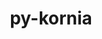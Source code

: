 ---
title: "py-kornia"
layout: cache
categories: [package, develop]
meta: {"compilers": ["none"], "num_specs": 161, "num_specs_by_stack": {"ml-darwin-aarch64-mps": 33, "ml-linux-aarch64-cpu": 30, "ml-linux-aarch64-cuda": 34, "ml-linux-x86_64-cpu": 31, "ml-linux-x86_64-cuda": 33, "root": 161}, "oss": ["sequoia", "ubuntu24.04"], "platforms": ["darwin", "linux"], "stacks": ["ml-darwin-aarch64-mps", "ml-linux-aarch64-cpu", "ml-linux-aarch64-cuda", "ml-linux-x86_64-cpu", "ml-linux-x86_64-cuda", "root"], "targets": ["aarch64", "x86_64_v3"], "versions": ["0.8.0"]}
spec_details: [{"compiler": "none", "hash": "24fmftduqlx5vuiqqr42rmirqwhiy72t", "os": "ubuntu24.04", "platform": "linux", "size": "-", "stacks": ["ml-linux-x86_64-cuda", "root"], "target": "x86_64_v3", "variants": ["build_system=python_pip"], "versions": ["0.8.0"]}, {"compiler": "none", "hash": "25fuc4lav3ihcv4yzcoazs3gifwrkxv3", "os": "ubuntu24.04", "platform": "linux", "size": "-", "stacks": ["ml-linux-aarch64-cpu", "root"], "target": "aarch64", "variants": ["build_system=python_pip"], "versions": ["0.8.0"]}, {"compiler": "none", "hash": "2c55mzflpoihzizrqeqbzxgfhjvl63tq", "os": "ubuntu24.04", "platform": "linux", "size": "-", "stacks": ["ml-linux-x86_64-cuda", "root"], "target": "x86_64_v3", "variants": ["build_system=python_pip"], "versions": ["0.8.0"]}, {"compiler": "none", "hash": "2li7r5yhj3giarqlc4fzryd7f64ho3i7", "os": "ubuntu24.04", "platform": "linux", "size": "-", "stacks": ["ml-linux-aarch64-cuda", "root"], "target": "aarch64", "variants": ["build_system=python_pip"], "versions": ["0.8.0"]}, {"compiler": "none", "hash": "2ytky7tzxt3lwpgyx2ab72ee4orcq7ej", "os": "ubuntu24.04", "platform": "linux", "size": "-", "stacks": ["ml-linux-x86_64-cuda", "root"], "target": "x86_64_v3", "variants": ["build_system=python_pip"], "versions": ["0.8.0"]}, {"compiler": "none", "hash": "346jor672jdsvkxccj37pumwerqealtv", "os": "ubuntu24.04", "platform": "linux", "size": "-", "stacks": ["ml-linux-aarch64-cpu", "root"], "target": "aarch64", "variants": ["build_system=python_pip"], "versions": ["0.8.0"]}, {"compiler": "none", "hash": "3bcbexqwyndvte2o4whqs7qovi5u4afw", "os": "ubuntu24.04", "platform": "linux", "size": "-", "stacks": ["ml-linux-aarch64-cuda", "root"], "target": "aarch64", "variants": ["build_system=python_pip"], "versions": ["0.8.0"]}, {"compiler": "none", "hash": "3rdr2y756o3ulvvkhmjl3g3663heee44", "os": "ubuntu24.04", "platform": "linux", "size": "-", "stacks": ["ml-linux-x86_64-cpu", "root"], "target": "x86_64_v3", "variants": ["build_system=python_pip"], "versions": ["0.8.0"]}, {"compiler": "none", "hash": "3sfbmgp2ghpytr4thwj4sqypov5cherh", "os": "ubuntu24.04", "platform": "linux", "size": "-", "stacks": ["ml-linux-x86_64-cuda", "root"], "target": "x86_64_v3", "variants": ["build_system=python_pip"], "versions": ["0.8.0"]}, {"compiler": "none", "hash": "3tizpjuzwfemtcrisnpr6bul2csluedb", "os": "ubuntu24.04", "platform": "linux", "size": "-", "stacks": ["ml-linux-aarch64-cuda", "root"], "target": "aarch64", "variants": ["build_system=python_pip"], "versions": ["0.8.0"]}, {"compiler": "none", "hash": "4ht7fvtwfspapgrbrrfx67z7tcqk5xkf", "os": "sequoia", "platform": "darwin", "size": "-", "stacks": ["ml-darwin-aarch64-mps", "root"], "target": "aarch64", "variants": ["build_system=python_pip"], "versions": ["0.8.0"]}, {"compiler": "none", "hash": "4xakkubvj7la6psrgjpfcka7dukksmk7", "os": "ubuntu24.04", "platform": "linux", "size": "-", "stacks": ["ml-linux-x86_64-cpu", "root"], "target": "x86_64_v3", "variants": ["build_system=python_pip"], "versions": ["0.8.0"]}, {"compiler": "none", "hash": "56oy3lbjsbrwq2wpcnt675ulkwqrvdwl", "os": "ubuntu24.04", "platform": "linux", "size": "-", "stacks": ["ml-linux-aarch64-cuda", "root"], "target": "aarch64", "variants": ["build_system=python_pip"], "versions": ["0.8.0"]}, {"compiler": "none", "hash": "5a3eb73n5oj4cxuwkh7n6pm772xqm2m2", "os": "ubuntu24.04", "platform": "linux", "size": "-", "stacks": ["ml-linux-aarch64-cuda", "root"], "target": "aarch64", "variants": ["build_system=python_pip"], "versions": ["0.8.0"]}, {"compiler": "none", "hash": "5ecytbcltvwct524xx7njd2xi2nwoav7", "os": "ubuntu24.04", "platform": "linux", "size": "-", "stacks": ["ml-linux-x86_64-cpu", "root"], "target": "x86_64_v3", "variants": ["build_system=python_pip"], "versions": ["0.8.0"]}, {"compiler": "none", "hash": "5peyr524v7ow7nojmub7ymimhvg2q3sz", "os": "ubuntu24.04", "platform": "linux", "size": "-", "stacks": ["ml-linux-x86_64-cpu", "root"], "target": "x86_64_v3", "variants": ["build_system=python_pip"], "versions": ["0.8.0"]}, {"compiler": "none", "hash": "5zwmdlc4j4vaintzg3neyzfokfexpsor", "os": "ubuntu24.04", "platform": "linux", "size": "-", "stacks": ["ml-linux-aarch64-cpu", "root"], "target": "aarch64", "variants": ["build_system=python_pip"], "versions": ["0.8.0"]}, {"compiler": "none", "hash": "64dwfvx6mf5u6k4yfw7ddidnboc6qibo", "os": "ubuntu24.04", "platform": "linux", "size": "-", "stacks": ["ml-linux-x86_64-cpu", "root"], "target": "x86_64_v3", "variants": ["build_system=python_pip"], "versions": ["0.8.0"]}, {"compiler": "none", "hash": "674smi7xkwnb7oebr5tiud2gu76zsxcr", "os": "ubuntu24.04", "platform": "linux", "size": "-", "stacks": ["ml-linux-aarch64-cuda", "root"], "target": "aarch64", "variants": ["build_system=python_pip"], "versions": ["0.8.0"]}, {"compiler": "none", "hash": "6bwar5ay2h3rt3szuhi6nyykpsd2c6m3", "os": "ubuntu24.04", "platform": "linux", "size": "-", "stacks": ["ml-linux-x86_64-cpu", "root"], "target": "x86_64_v3", "variants": ["build_system=python_pip"], "versions": ["0.8.0"]}, {"compiler": "none", "hash": "6jc65utrgpevgrvwtbddwimmstdu3acg", "os": "sequoia", "platform": "darwin", "size": "-", "stacks": ["ml-darwin-aarch64-mps", "root"], "target": "aarch64", "variants": ["build_system=python_pip"], "versions": ["0.8.0"]}, {"compiler": "none", "hash": "6wwonmyndqa6pe5oal2fvzziqdhy7rxb", "os": "ubuntu24.04", "platform": "linux", "size": "-", "stacks": ["ml-linux-aarch64-cuda", "root"], "target": "aarch64", "variants": ["build_system=python_pip"], "versions": ["0.8.0"]}, {"compiler": "none", "hash": "6zkrzvxalamrzzpyljepmjpz4tr4phpa", "os": "sequoia", "platform": "darwin", "size": "-", "stacks": ["ml-darwin-aarch64-mps", "root"], "target": "aarch64", "variants": ["build_system=python_pip"], "versions": ["0.8.0"]}, {"compiler": "none", "hash": "746z3j6ocmhi52ssib26bkfxjpbaniv5", "os": "ubuntu24.04", "platform": "linux", "size": "-", "stacks": ["ml-linux-aarch64-cpu", "root"], "target": "aarch64", "variants": ["build_system=python_pip"], "versions": ["0.8.0"]}, {"compiler": "none", "hash": "75gavfxsxueahsby7inyr4sl2i7drrij", "os": "sequoia", "platform": "darwin", "size": "-", "stacks": ["ml-darwin-aarch64-mps", "root"], "target": "aarch64", "variants": ["build_system=python_pip"], "versions": ["0.8.0"]}, {"compiler": "none", "hash": "7jvmzdq62cb5poatusfwro5gqgfg5zdm", "os": "ubuntu24.04", "platform": "linux", "size": "-", "stacks": ["ml-linux-aarch64-cuda", "root"], "target": "aarch64", "variants": ["build_system=python_pip"], "versions": ["0.8.0"]}, {"compiler": "none", "hash": "7kl3r2c4ytf4nu2obt7okkvolppegx2j", "os": "ubuntu24.04", "platform": "linux", "size": "-", "stacks": ["ml-linux-x86_64-cpu", "root"], "target": "x86_64_v3", "variants": ["build_system=python_pip"], "versions": ["0.8.0"]}, {"compiler": "none", "hash": "7tbfxnh3rv65nzyhh2ue54txatzd2mah", "os": "ubuntu24.04", "platform": "linux", "size": "-", "stacks": ["ml-linux-aarch64-cuda", "root"], "target": "aarch64", "variants": ["build_system=python_pip"], "versions": ["0.8.0"]}, {"compiler": "none", "hash": "7u2owq2q4ie3zlm45ug2b4z5d54liq5s", "os": "ubuntu24.04", "platform": "linux", "size": "-", "stacks": ["ml-linux-x86_64-cpu", "root"], "target": "x86_64_v3", "variants": ["build_system=python_pip"], "versions": ["0.8.0"]}, {"compiler": "none", "hash": "7uhauga3h7ir7lyxqdjpy4nwwztzjldb", "os": "ubuntu24.04", "platform": "linux", "size": "-", "stacks": ["ml-linux-x86_64-cuda", "root"], "target": "x86_64_v3", "variants": ["build_system=python_pip"], "versions": ["0.8.0"]}, {"compiler": "none", "hash": "7xe5hzac6nzbkl2j54kytsihdjje6xxq", "os": "ubuntu24.04", "platform": "linux", "size": "-", "stacks": ["ml-linux-aarch64-cpu", "root"], "target": "aarch64", "variants": ["build_system=python_pip"], "versions": ["0.8.0"]}, {"compiler": "none", "hash": "a2d75yfbt75yylkidaumzwwssxqtn63o", "os": "sequoia", "platform": "darwin", "size": "-", "stacks": ["ml-darwin-aarch64-mps", "root"], "target": "aarch64", "variants": ["build_system=python_pip"], "versions": ["0.8.0"]}, {"compiler": "none", "hash": "a2ej7acluinoa77ccoyjeiwmgvihjylp", "os": "ubuntu24.04", "platform": "linux", "size": "-", "stacks": ["ml-linux-aarch64-cpu", "root"], "target": "aarch64", "variants": ["build_system=python_pip"], "versions": ["0.8.0"]}, {"compiler": "none", "hash": "a4flyktjvfxlscaga2bj6af4v5lgvaf3", "os": "sequoia", "platform": "darwin", "size": "-", "stacks": ["ml-darwin-aarch64-mps", "root"], "target": "aarch64", "variants": ["build_system=python_pip"], "versions": ["0.8.0"]}, {"compiler": "none", "hash": "a5fo7l44jshkf4zjdeeenn2uink24ll6", "os": "ubuntu24.04", "platform": "linux", "size": "-", "stacks": ["ml-linux-x86_64-cpu", "root"], "target": "x86_64_v3", "variants": ["build_system=python_pip"], "versions": ["0.8.0"]}, {"compiler": "none", "hash": "ai7ejyz2sparfydhkc7g3qagznf75h5z", "os": "ubuntu24.04", "platform": "linux", "size": "-", "stacks": ["ml-linux-aarch64-cuda", "root"], "target": "aarch64", "variants": ["build_system=python_pip"], "versions": ["0.8.0"]}, {"compiler": "none", "hash": "ampcsc3ramjafq6oaszdbiioulux7ymq", "os": "ubuntu24.04", "platform": "linux", "size": "-", "stacks": ["ml-linux-x86_64-cpu", "root"], "target": "x86_64_v3", "variants": ["build_system=python_pip"], "versions": ["0.8.0"]}, {"compiler": "none", "hash": "apxgumbeva7nyof6tpphe6gvxvhgrzhf", "os": "ubuntu24.04", "platform": "linux", "size": "-", "stacks": ["ml-linux-aarch64-cuda", "root"], "target": "aarch64", "variants": ["build_system=python_pip"], "versions": ["0.8.0"]}, {"compiler": "none", "hash": "auqex7p6r5ax4jdpn2lka6ixogvl27jz", "os": "ubuntu24.04", "platform": "linux", "size": "-", "stacks": ["ml-linux-x86_64-cpu", "root"], "target": "x86_64_v3", "variants": ["build_system=python_pip"], "versions": ["0.8.0"]}, {"compiler": "none", "hash": "awk6oqk432ht4hyr6xdzzl5aoyp3cujt", "os": "ubuntu24.04", "platform": "linux", "size": "-", "stacks": ["ml-linux-x86_64-cuda", "root"], "target": "x86_64_v3", "variants": ["build_system=python_pip"], "versions": ["0.8.0"]}, {"compiler": "none", "hash": "az55ah23g7rgvknrdbpemeiktai62hj2", "os": "sequoia", "platform": "darwin", "size": "-", "stacks": ["ml-darwin-aarch64-mps", "root"], "target": "aarch64", "variants": ["build_system=python_pip"], "versions": ["0.8.0"]}, {"compiler": "none", "hash": "bfymgiek25yx3p5bdzowc36evdnglksk", "os": "ubuntu24.04", "platform": "linux", "size": "-", "stacks": ["ml-linux-x86_64-cuda", "root"], "target": "x86_64_v3", "variants": ["build_system=python_pip"], "versions": ["0.8.0"]}, {"compiler": "none", "hash": "bkn3wfukezqz3oagkv3ghvyvacvbugxr", "os": "sequoia", "platform": "darwin", "size": "-", "stacks": ["ml-darwin-aarch64-mps", "root"], "target": "aarch64", "variants": ["build_system=python_pip"], "versions": ["0.8.0"]}, {"compiler": "none", "hash": "bryp4vqhddd234r6otu2sdyafjg2gbwb", "os": "sequoia", "platform": "darwin", "size": "-", "stacks": ["ml-darwin-aarch64-mps", "root"], "target": "aarch64", "variants": ["build_system=python_pip"], "versions": ["0.8.0"]}, {"compiler": "none", "hash": "by6xbgdjdt6in7ukrnw2ccc7xiwbzohi", "os": "ubuntu24.04", "platform": "linux", "size": "-", "stacks": ["ml-linux-aarch64-cuda", "root"], "target": "aarch64", "variants": ["build_system=python_pip"], "versions": ["0.8.0"]}, {"compiler": "none", "hash": "byp27brqjzsxezyrovdiuxiod7jhu3ri", "os": "ubuntu24.04", "platform": "linux", "size": "-", "stacks": ["ml-linux-aarch64-cpu", "root"], "target": "aarch64", "variants": ["build_system=python_pip"], "versions": ["0.8.0"]}, {"compiler": "none", "hash": "c43b2rdwbxzjkaqocd4y2cspvnwb3jv2", "os": "sequoia", "platform": "darwin", "size": "-", "stacks": ["ml-darwin-aarch64-mps", "root"], "target": "aarch64", "variants": ["build_system=python_pip"], "versions": ["0.8.0"]}, {"compiler": "none", "hash": "c4t4cmdcumbvmtphldfckxzrep5hplaz", "os": "ubuntu24.04", "platform": "linux", "size": "-", "stacks": ["ml-linux-x86_64-cuda", "root"], "target": "x86_64_v3", "variants": ["build_system=python_pip"], "versions": ["0.8.0"]}, {"compiler": "none", "hash": "canv3344dgcc2gp4p5s2bozyes7s4so6", "os": "ubuntu24.04", "platform": "linux", "size": "-", "stacks": ["ml-linux-aarch64-cpu", "root"], "target": "aarch64", "variants": ["build_system=python_pip"], "versions": ["0.8.0"]}, {"compiler": "none", "hash": "cmdaqq2flepnoqm65zagnbuzzgrjiwuq", "os": "ubuntu24.04", "platform": "linux", "size": "-", "stacks": ["ml-linux-aarch64-cpu", "root"], "target": "aarch64", "variants": ["build_system=python_pip"], "versions": ["0.8.0"]}, {"compiler": "none", "hash": "dbakjaosrngvzog4shh23jiiqz56wcrx", "os": "ubuntu24.04", "platform": "linux", "size": "-", "stacks": ["ml-linux-x86_64-cuda", "root"], "target": "x86_64_v3", "variants": ["build_system=python_pip"], "versions": ["0.8.0"]}, {"compiler": "none", "hash": "dyzna6lmveptwaawejmgzoyyfreuxupn", "os": "sequoia", "platform": "darwin", "size": "-", "stacks": ["ml-darwin-aarch64-mps", "root"], "target": "aarch64", "variants": ["build_system=python_pip"], "versions": ["0.8.0"]}, {"compiler": "none", "hash": "e34mukp6eaemmjh6wmbujmefkkwjtven", "os": "ubuntu24.04", "platform": "linux", "size": "-", "stacks": ["ml-linux-aarch64-cuda", "root"], "target": "aarch64", "variants": ["build_system=python_pip"], "versions": ["0.8.0"]}, {"compiler": "none", "hash": "er336326al4i4bevmyzviuj6wxkjorcp", "os": "ubuntu24.04", "platform": "linux", "size": "-", "stacks": ["ml-linux-x86_64-cpu", "root"], "target": "x86_64_v3", "variants": ["build_system=python_pip"], "versions": ["0.8.0"]}, {"compiler": "none", "hash": "ewvba2gi5us7uwt6ql3b6o3jlzxp4hxp", "os": "ubuntu24.04", "platform": "linux", "size": "-", "stacks": ["ml-linux-x86_64-cpu", "root"], "target": "x86_64_v3", "variants": ["build_system=python_pip"], "versions": ["0.8.0"]}, {"compiler": "none", "hash": "f3riaws72rfeb6426nyju4modcjhtzi3", "os": "sequoia", "platform": "darwin", "size": "-", "stacks": ["ml-darwin-aarch64-mps", "root"], "target": "aarch64", "variants": ["build_system=python_pip"], "versions": ["0.8.0"]}, {"compiler": "none", "hash": "f6ymfozjhn7inqp7wdj4b3u3rq7h5jg6", "os": "sequoia", "platform": "darwin", "size": "-", "stacks": ["ml-darwin-aarch64-mps", "root"], "target": "aarch64", "variants": ["build_system=python_pip"], "versions": ["0.8.0"]}, {"compiler": "none", "hash": "fol2hp5pomxblu2atjmz54xlt6cy3bmf", "os": "ubuntu24.04", "platform": "linux", "size": "-", "stacks": ["ml-linux-aarch64-cuda", "root"], "target": "aarch64", "variants": ["build_system=python_pip"], "versions": ["0.8.0"]}, {"compiler": "none", "hash": "fp4y2ol4eakvenwvv6xbq5udjvo4ec3r", "os": "sequoia", "platform": "darwin", "size": "-", "stacks": ["ml-darwin-aarch64-mps", "root"], "target": "aarch64", "variants": ["build_system=python_pip"], "versions": ["0.8.0"]}, {"compiler": "none", "hash": "fryzowl6txco3ic6ag6ipcgi4xjtsgsx", "os": "ubuntu24.04", "platform": "linux", "size": "-", "stacks": ["ml-linux-x86_64-cpu", "root"], "target": "x86_64_v3", "variants": ["build_system=python_pip"], "versions": ["0.8.0"]}, {"compiler": "none", "hash": "fsihfvfhzr4xq5pdpffs2v7vorjwsdnx", "os": "ubuntu24.04", "platform": "linux", "size": "-", "stacks": ["ml-linux-aarch64-cuda", "root"], "target": "aarch64", "variants": ["build_system=python_pip"], "versions": ["0.8.0"]}, {"compiler": "none", "hash": "fy3awcz7u4jftveh5f3uywt7wl55uxqb", "os": "ubuntu24.04", "platform": "linux", "size": "-", "stacks": ["ml-linux-x86_64-cpu", "root"], "target": "x86_64_v3", "variants": ["build_system=python_pip"], "versions": ["0.8.0"]}, {"compiler": "none", "hash": "fzqdlyz5dp6ugudrry2n2vkmqqbheyvi", "os": "ubuntu24.04", "platform": "linux", "size": "-", "stacks": ["ml-linux-x86_64-cuda", "root"], "target": "x86_64_v3", "variants": ["build_system=python_pip"], "versions": ["0.8.0"]}, {"compiler": "none", "hash": "g3h3z5dye5vs5ddame5bte6clawcmenh", "os": "sequoia", "platform": "darwin", "size": "-", "stacks": ["ml-darwin-aarch64-mps", "root"], "target": "aarch64", "variants": ["build_system=python_pip"], "versions": ["0.8.0"]}, {"compiler": "none", "hash": "g6wfhbopwmopr352tfkojovcjitj6fox", "os": "ubuntu24.04", "platform": "linux", "size": "-", "stacks": ["ml-linux-aarch64-cpu", "root"], "target": "aarch64", "variants": ["build_system=python_pip"], "versions": ["0.8.0"]}, {"compiler": "none", "hash": "gg42w2ptckcps3ofcadqvvmi3lc46aju", "os": "ubuntu24.04", "platform": "linux", "size": "-", "stacks": ["ml-linux-x86_64-cpu", "root"], "target": "x86_64_v3", "variants": ["build_system=python_pip"], "versions": ["0.8.0"]}, {"compiler": "none", "hash": "ggqwjeluvb73mabdyjbvidonsit2mzzg", "os": "ubuntu24.04", "platform": "linux", "size": "-", "stacks": ["ml-linux-aarch64-cuda", "root"], "target": "aarch64", "variants": ["build_system=python_pip"], "versions": ["0.8.0"]}, {"compiler": "none", "hash": "gsdymg2io7zzu2cauofogjaautlikklr", "os": "ubuntu24.04", "platform": "linux", "size": "-", "stacks": ["ml-linux-aarch64-cuda", "root"], "target": "aarch64", "variants": ["build_system=python_pip"], "versions": ["0.8.0"]}, {"compiler": "none", "hash": "gtn5f44hwqwutjoqhh7hheo3wkqvgnlx", "os": "sequoia", "platform": "darwin", "size": "-", "stacks": ["ml-darwin-aarch64-mps", "root"], "target": "aarch64", "variants": ["build_system=python_pip"], "versions": ["0.8.0"]}, {"compiler": "none", "hash": "gwsbtrv37hfeifn5hwkmn5ai2yl4mwbs", "os": "sequoia", "platform": "darwin", "size": "-", "stacks": ["ml-darwin-aarch64-mps", "root"], "target": "aarch64", "variants": ["build_system=python_pip"], "versions": ["0.8.0"]}, {"compiler": "none", "hash": "h7emul7cbdvyunl527umoxxgdhe7etdj", "os": "ubuntu24.04", "platform": "linux", "size": "-", "stacks": ["ml-linux-x86_64-cuda", "root"], "target": "x86_64_v3", "variants": ["build_system=python_pip"], "versions": ["0.8.0"]}, {"compiler": "none", "hash": "hc2rtcdu532toc36xep6ncer7j3ryest", "os": "ubuntu24.04", "platform": "linux", "size": "-", "stacks": ["ml-linux-x86_64-cuda", "root"], "target": "x86_64_v3", "variants": ["build_system=python_pip"], "versions": ["0.8.0"]}, {"compiler": "none", "hash": "henim2rxlzun5k26lgsncozx4rnjyo42", "os": "ubuntu24.04", "platform": "linux", "size": "-", "stacks": ["ml-linux-aarch64-cpu", "root"], "target": "aarch64", "variants": ["build_system=python_pip"], "versions": ["0.8.0"]}, {"compiler": "none", "hash": "hjqtga5225d6ira4z6hzqejzibp6tsa2", "os": "sequoia", "platform": "darwin", "size": "-", "stacks": ["ml-darwin-aarch64-mps", "root"], "target": "aarch64", "variants": ["build_system=python_pip"], "versions": ["0.8.0"]}, {"compiler": "none", "hash": "hpktjx73twmlsidlgbszvb72zqwxuu3z", "os": "ubuntu24.04", "platform": "linux", "size": "-", "stacks": ["ml-linux-aarch64-cpu", "root"], "target": "aarch64", "variants": ["build_system=python_pip"], "versions": ["0.8.0"]}, {"compiler": "none", "hash": "hsv5tvny67lhgemke4g2qpo3vtjii7r6", "os": "ubuntu24.04", "platform": "linux", "size": "-", "stacks": ["ml-linux-x86_64-cpu", "root"], "target": "x86_64_v3", "variants": ["build_system=python_pip"], "versions": ["0.8.0"]}, {"compiler": "none", "hash": "iempbpwrdr33zta2flif72krfqmtxzx4", "os": "ubuntu24.04", "platform": "linux", "size": "-", "stacks": ["ml-linux-x86_64-cpu", "root"], "target": "x86_64_v3", "variants": ["build_system=python_pip"], "versions": ["0.8.0"]}, {"compiler": "none", "hash": "ifidlavevbahrjhirpkfa3a3fl7lsft2", "os": "ubuntu24.04", "platform": "linux", "size": "-", "stacks": ["ml-linux-x86_64-cuda", "root"], "target": "x86_64_v3", "variants": ["build_system=python_pip"], "versions": ["0.8.0"]}, {"compiler": "none", "hash": "ihwtynlpgmrgbbwejufqid6ayimimm4d", "os": "ubuntu24.04", "platform": "linux", "size": "-", "stacks": ["ml-linux-x86_64-cuda", "root"], "target": "x86_64_v3", "variants": ["build_system=python_pip"], "versions": ["0.8.0"]}, {"compiler": "none", "hash": "inbysdm73wuy6df7yb3fsbxchnrr7dab", "os": "ubuntu24.04", "platform": "linux", "size": "-", "stacks": ["ml-linux-aarch64-cpu", "root"], "target": "aarch64", "variants": ["build_system=python_pip"], "versions": ["0.8.0"]}, {"compiler": "none", "hash": "isyx7h576v3ycgnvvfzwnto5meihnjrm", "os": "ubuntu24.04", "platform": "linux", "size": "-", "stacks": ["ml-linux-x86_64-cpu", "root"], "target": "x86_64_v3", "variants": ["build_system=python_pip"], "versions": ["0.8.0"]}, {"compiler": "none", "hash": "iy3e4ypq6edq3r4aj7bg66azvmmqvc4d", "os": "sequoia", "platform": "darwin", "size": "-", "stacks": ["ml-darwin-aarch64-mps", "root"], "target": "aarch64", "variants": ["build_system=python_pip"], "versions": ["0.8.0"]}, {"compiler": "none", "hash": "iylvmcv3eb5txepesi7bwmao7wthubei", "os": "ubuntu24.04", "platform": "linux", "size": "-", "stacks": ["ml-linux-x86_64-cpu", "root"], "target": "x86_64_v3", "variants": ["build_system=python_pip"], "versions": ["0.8.0"]}, {"compiler": "none", "hash": "jguiyrmi4fkto3lthiydpu6stivnm2ds", "os": "ubuntu24.04", "platform": "linux", "size": "-", "stacks": ["ml-linux-x86_64-cpu", "root"], "target": "x86_64_v3", "variants": ["build_system=python_pip"], "versions": ["0.8.0"]}, {"compiler": "none", "hash": "jhnpdkdmwmyv52fsc2pm6qynvz52gcnr", "os": "ubuntu24.04", "platform": "linux", "size": "-", "stacks": ["ml-linux-x86_64-cuda", "root"], "target": "x86_64_v3", "variants": ["build_system=python_pip"], "versions": ["0.8.0"]}, {"compiler": "none", "hash": "jhviev3dfibnkzh7x43hjih6cb6pdvjr", "os": "ubuntu24.04", "platform": "linux", "size": "-", "stacks": ["ml-linux-aarch64-cpu", "root"], "target": "aarch64", "variants": ["build_system=python_pip"], "versions": ["0.8.0"]}, {"compiler": "none", "hash": "jknh3ruyls5qyv4bzluumeu4olfq2vc4", "os": "ubuntu24.04", "platform": "linux", "size": "-", "stacks": ["ml-linux-aarch64-cuda", "root"], "target": "aarch64", "variants": ["build_system=python_pip"], "versions": ["0.8.0"]}, {"compiler": "none", "hash": "js6tvipxs3rcsbzvxxcj6hs33dwqgdcf", "os": "ubuntu24.04", "platform": "linux", "size": "-", "stacks": ["ml-linux-x86_64-cpu", "root"], "target": "x86_64_v3", "variants": ["build_system=python_pip"], "versions": ["0.8.0"]}, {"compiler": "none", "hash": "jy6wz6m523spuo372k3i4z35wsj4nfoi", "os": "sequoia", "platform": "darwin", "size": "-", "stacks": ["ml-darwin-aarch64-mps", "root"], "target": "aarch64", "variants": ["build_system=python_pip"], "versions": ["0.8.0"]}, {"compiler": "none", "hash": "jyn23ja2kpkbhddljugvgncd3nsqzxqk", "os": "ubuntu24.04", "platform": "linux", "size": "-", "stacks": ["ml-linux-aarch64-cuda", "root"], "target": "aarch64", "variants": ["build_system=python_pip"], "versions": ["0.8.0"]}, {"compiler": "none", "hash": "kakktknvcr77zrdkc3k3otiby5r7j7gl", "os": "ubuntu24.04", "platform": "linux", "size": "-", "stacks": ["ml-linux-aarch64-cpu", "root"], "target": "aarch64", "variants": ["build_system=python_pip"], "versions": ["0.8.0"]}, {"compiler": "none", "hash": "kknt5m3wnyi3c4tkfvns42caftpucz6i", "os": "sequoia", "platform": "darwin", "size": "-", "stacks": ["ml-darwin-aarch64-mps", "root"], "target": "aarch64", "variants": ["build_system=python_pip"], "versions": ["0.8.0"]}, {"compiler": "none", "hash": "kubwrs4xibhw4zusgjffcgs63xleut2l", "os": "ubuntu24.04", "platform": "linux", "size": "-", "stacks": ["ml-linux-aarch64-cpu", "root"], "target": "aarch64", "variants": ["build_system=python_pip"], "versions": ["0.8.0"]}, {"compiler": "none", "hash": "kwqr76ewkazab7iim25tynhzcktbgppp", "os": "ubuntu24.04", "platform": "linux", "size": "-", "stacks": ["ml-linux-x86_64-cuda", "root"], "target": "x86_64_v3", "variants": ["build_system=python_pip"], "versions": ["0.8.0"]}, {"compiler": "none", "hash": "lc36vtw7sfaysnmubepbo6bdw4ol7t53", "os": "ubuntu24.04", "platform": "linux", "size": "-", "stacks": ["ml-linux-aarch64-cpu", "root"], "target": "aarch64", "variants": ["build_system=python_pip"], "versions": ["0.8.0"]}, {"compiler": "none", "hash": "ldyzyatzooik74ts45n52kgb26f4qofb", "os": "ubuntu24.04", "platform": "linux", "size": "-", "stacks": ["ml-linux-x86_64-cuda", "root"], "target": "x86_64_v3", "variants": ["build_system=python_pip"], "versions": ["0.8.0"]}, {"compiler": "none", "hash": "lp4zpbssk7zk7zmtt67sf3hqrx63dedg", "os": "ubuntu24.04", "platform": "linux", "size": "-", "stacks": ["ml-linux-x86_64-cuda", "root"], "target": "x86_64_v3", "variants": ["build_system=python_pip"], "versions": ["0.8.0"]}, {"compiler": "none", "hash": "m63i7v6irlkzgmqqdct6sgqw2xtjtdzy", "os": "ubuntu24.04", "platform": "linux", "size": "-", "stacks": ["ml-linux-x86_64-cpu", "root"], "target": "x86_64_v3", "variants": ["build_system=python_pip"], "versions": ["0.8.0"]}, {"compiler": "none", "hash": "mcqnbtq5a37iku56bboomaeietmzgjxs", "os": "ubuntu24.04", "platform": "linux", "size": "-", "stacks": ["ml-linux-x86_64-cpu", "root"], "target": "x86_64_v3", "variants": ["build_system=python_pip"], "versions": ["0.8.0"]}, {"compiler": "none", "hash": "miz6wck7756dg4fbsocd7mqxfjmuhfbf", "os": "sequoia", "platform": "darwin", "size": "-", "stacks": ["ml-darwin-aarch64-mps", "root"], "target": "aarch64", "variants": ["build_system=python_pip"], "versions": ["0.8.0"]}, {"compiler": "none", "hash": "mntb5m5ruqamkn6vkcuk3pqta2n6xwqm", "os": "sequoia", "platform": "darwin", "size": "-", "stacks": ["ml-darwin-aarch64-mps", "root"], "target": "aarch64", "variants": ["build_system=python_pip"], "versions": ["0.8.0"]}, {"compiler": "none", "hash": "mu24whqpbkp5jezglxr5cu7sgesig6zt", "os": "ubuntu24.04", "platform": "linux", "size": "-", "stacks": ["ml-linux-x86_64-cuda", "root"], "target": "x86_64_v3", "variants": ["build_system=python_pip"], "versions": ["0.8.0"]}, {"compiler": "none", "hash": "n2hhnd6mk332j77qidt2zuivn5ezmaql", "os": "sequoia", "platform": "darwin", "size": "-", "stacks": ["ml-darwin-aarch64-mps", "root"], "target": "aarch64", "variants": ["build_system=python_pip"], "versions": ["0.8.0"]}, {"compiler": "none", "hash": "n564uapmrqn4ezdwbrddzqn7urdglh56", "os": "sequoia", "platform": "darwin", "size": "-", "stacks": ["ml-darwin-aarch64-mps", "root"], "target": "aarch64", "variants": ["build_system=python_pip"], "versions": ["0.8.0"]}, {"compiler": "none", "hash": "n7pgrhluhesiuu4zjpbw5gmgrugxqawt", "os": "sequoia", "platform": "darwin", "size": "-", "stacks": ["ml-darwin-aarch64-mps", "root"], "target": "aarch64", "variants": ["build_system=python_pip"], "versions": ["0.8.0"]}, {"compiler": "none", "hash": "nk4pbklcmexcpibrn6ycp7rkfrzi6bbn", "os": "ubuntu24.04", "platform": "linux", "size": "-", "stacks": ["ml-linux-aarch64-cpu", "root"], "target": "aarch64", "variants": ["build_system=python_pip"], "versions": ["0.8.0"]}, {"compiler": "none", "hash": "nkecjoldtdulzdr7sefb2o4hrged53oa", "os": "ubuntu24.04", "platform": "linux", "size": "-", "stacks": ["ml-linux-x86_64-cuda", "root"], "target": "x86_64_v3", "variants": ["build_system=python_pip"], "versions": ["0.8.0"]}, {"compiler": "none", "hash": "nlh6u7pwurssj72hcph5r2xgicjafkh7", "os": "ubuntu24.04", "platform": "linux", "size": "-", "stacks": ["ml-linux-x86_64-cuda", "root"], "target": "x86_64_v3", "variants": ["build_system=python_pip"], "versions": ["0.8.0"]}, {"compiler": "none", "hash": "orazszlfrczizhibo6iwe35lhfjgpic2", "os": "ubuntu24.04", "platform": "linux", "size": "-", "stacks": ["ml-linux-aarch64-cuda", "root"], "target": "aarch64", "variants": ["build_system=python_pip"], "versions": ["0.8.0"]}, {"compiler": "none", "hash": "p5wucvh6vzzhggxxk6fzm3n5qh4z2by2", "os": "sequoia", "platform": "darwin", "size": "-", "stacks": ["ml-darwin-aarch64-mps", "root"], "target": "aarch64", "variants": ["build_system=python_pip"], "versions": ["0.8.0"]}, {"compiler": "none", "hash": "paeopaygjwtjb45p5qnoyshgvnf2xjif", "os": "ubuntu24.04", "platform": "linux", "size": "-", "stacks": ["ml-linux-aarch64-cuda", "root"], "target": "aarch64", "variants": ["build_system=python_pip"], "versions": ["0.8.0"]}, {"compiler": "none", "hash": "pfl4dttf2waakowb7q6rwy72ievvqjon", "os": "ubuntu24.04", "platform": "linux", "size": "-", "stacks": ["ml-linux-x86_64-cuda", "root"], "target": "x86_64_v3", "variants": ["build_system=python_pip"], "versions": ["0.8.0"]}, {"compiler": "none", "hash": "poovk2vrfm2x343xtshpbgum6fcxj3b4", "os": "sequoia", "platform": "darwin", "size": "-", "stacks": ["ml-darwin-aarch64-mps", "root"], "target": "aarch64", "variants": ["build_system=python_pip"], "versions": ["0.8.0"]}, {"compiler": "none", "hash": "pvci3xbdfxzwx7okp2vdxmvv7ceibdue", "os": "sequoia", "platform": "darwin", "size": "-", "stacks": ["ml-darwin-aarch64-mps", "root"], "target": "aarch64", "variants": ["build_system=python_pip"], "versions": ["0.8.0"]}, {"compiler": "none", "hash": "q3cvtrufp73yfcwme6kybsi7gkdjijge", "os": "sequoia", "platform": "darwin", "size": "-", "stacks": ["ml-darwin-aarch64-mps", "root"], "target": "aarch64", "variants": ["build_system=python_pip"], "versions": ["0.8.0"]}, {"compiler": "none", "hash": "qm7gipwevd5qj4235i4d3nsoq3u3jhy5", "os": "ubuntu24.04", "platform": "linux", "size": "-", "stacks": ["ml-linux-aarch64-cpu", "root"], "target": "aarch64", "variants": ["build_system=python_pip"], "versions": ["0.8.0"]}, {"compiler": "none", "hash": "qnoexjwfbpw6dtrm2vuhdbzrwxxi3gnd", "os": "ubuntu24.04", "platform": "linux", "size": "-", "stacks": ["ml-linux-aarch64-cpu", "root"], "target": "aarch64", "variants": ["build_system=python_pip"], "versions": ["0.8.0"]}, {"compiler": "none", "hash": "qogvlsp77zp5casmmlsk762simf7rp2r", "os": "ubuntu24.04", "platform": "linux", "size": "-", "stacks": ["ml-linux-x86_64-cpu", "root"], "target": "x86_64_v3", "variants": ["build_system=python_pip"], "versions": ["0.8.0"]}, {"compiler": "none", "hash": "qplatksjhupkmyaahv5laso7y7ck5wga", "os": "sequoia", "platform": "darwin", "size": "-", "stacks": ["ml-darwin-aarch64-mps", "root"], "target": "aarch64", "variants": ["build_system=python_pip"], "versions": ["0.8.0"]}, {"compiler": "none", "hash": "qr3ffrvnvdd24oai2254bov3qpkostto", "os": "ubuntu24.04", "platform": "linux", "size": "-", "stacks": ["ml-linux-x86_64-cuda", "root"], "target": "x86_64_v3", "variants": ["build_system=python_pip"], "versions": ["0.8.0"]}, {"compiler": "none", "hash": "rdsux267aift4uhkqg7vz7ealya6gcqi", "os": "sequoia", "platform": "darwin", "size": "-", "stacks": ["ml-darwin-aarch64-mps", "root"], "target": "aarch64", "variants": ["build_system=python_pip"], "versions": ["0.8.0"]}, {"compiler": "none", "hash": "re2x33jygltzdufpjyq2cww5eolsr6o6", "os": "ubuntu24.04", "platform": "linux", "size": "-", "stacks": ["ml-linux-aarch64-cuda", "root"], "target": "aarch64", "variants": ["build_system=python_pip"], "versions": ["0.8.0"]}, {"compiler": "none", "hash": "resyhttbwzvxqhgdz54pi5r3pjpf76uf", "os": "ubuntu24.04", "platform": "linux", "size": "-", "stacks": ["ml-linux-aarch64-cuda", "root"], "target": "aarch64", "variants": ["build_system=python_pip"], "versions": ["0.8.0"]}, {"compiler": "none", "hash": "rner3bh5w4ucb3a656kasyfvsuvnzdvq", "os": "ubuntu24.04", "platform": "linux", "size": "-", "stacks": ["ml-linux-x86_64-cuda", "root"], "target": "x86_64_v3", "variants": ["build_system=python_pip"], "versions": ["0.8.0"]}, {"compiler": "none", "hash": "rrlv4ishzyblojgk236krxdh3d25s27r", "os": "ubuntu24.04", "platform": "linux", "size": "-", "stacks": ["ml-linux-aarch64-cuda", "root"], "target": "aarch64", "variants": ["build_system=python_pip"], "versions": ["0.8.0"]}, {"compiler": "none", "hash": "rthwlsafyrlja23amycdsdwdofkug3fg", "os": "sequoia", "platform": "darwin", "size": "-", "stacks": ["ml-darwin-aarch64-mps", "root"], "target": "aarch64", "variants": ["build_system=python_pip"], "versions": ["0.8.0"]}, {"compiler": "none", "hash": "rucexbydp6pitzlytk4ecqkehdyxea2v", "os": "ubuntu24.04", "platform": "linux", "size": "-", "stacks": ["ml-linux-aarch64-cpu", "root"], "target": "aarch64", "variants": ["build_system=python_pip"], "versions": ["0.8.0"]}, {"compiler": "none", "hash": "shlb6mvvv636phulgeg4t3k3yskhnatz", "os": "ubuntu24.04", "platform": "linux", "size": "-", "stacks": ["ml-linux-aarch64-cuda", "root"], "target": "aarch64", "variants": ["build_system=python_pip"], "versions": ["0.8.0"]}, {"compiler": "none", "hash": "sip3m4gif3r4h4nqp5xy2ypnpresiqkz", "os": "ubuntu24.04", "platform": "linux", "size": "-", "stacks": ["ml-linux-aarch64-cuda", "root"], "target": "aarch64", "variants": ["build_system=python_pip"], "versions": ["0.8.0"]}, {"compiler": "none", "hash": "slbnmjzl45ij63esaves4t2343xpttpx", "os": "ubuntu24.04", "platform": "linux", "size": "-", "stacks": ["ml-linux-x86_64-cpu", "root"], "target": "x86_64_v3", "variants": ["build_system=python_pip"], "versions": ["0.8.0"]}, {"compiler": "none", "hash": "sra6tcrknq2gprfdvproufgoo36c4hxu", "os": "ubuntu24.04", "platform": "linux", "size": "-", "stacks": ["ml-linux-x86_64-cuda", "root"], "target": "x86_64_v3", "variants": ["build_system=python_pip"], "versions": ["0.8.0"]}, {"compiler": "none", "hash": "svyxe5n3bhccsylye6gtnsjmscbczqyj", "os": "ubuntu24.04", "platform": "linux", "size": "-", "stacks": ["ml-linux-aarch64-cuda", "root"], "target": "aarch64", "variants": ["build_system=python_pip"], "versions": ["0.8.0"]}, {"compiler": "none", "hash": "tgzgxsmwwh42ihhmz6sychvu4w3iao7o", "os": "ubuntu24.04", "platform": "linux", "size": "-", "stacks": ["ml-linux-aarch64-cuda", "root"], "target": "aarch64", "variants": ["build_system=python_pip"], "versions": ["0.8.0"]}, {"compiler": "none", "hash": "tn65x6qftzmrjemmoz3orv62hkzpto65", "os": "ubuntu24.04", "platform": "linux", "size": "-", "stacks": ["ml-linux-x86_64-cuda", "root"], "target": "x86_64_v3", "variants": ["build_system=python_pip"], "versions": ["0.8.0"]}, {"compiler": "none", "hash": "tvhn5nmwlrisphi4kezmyinvf4qcmw2z", "os": "ubuntu24.04", "platform": "linux", "size": "-", "stacks": ["ml-linux-aarch64-cpu", "root"], "target": "aarch64", "variants": ["build_system=python_pip"], "versions": ["0.8.0"]}, {"compiler": "none", "hash": "ueps7wicbd2roiwxevqcm62elxx6ke6c", "os": "ubuntu24.04", "platform": "linux", "size": "-", "stacks": ["ml-linux-aarch64-cpu", "root"], "target": "aarch64", "variants": ["build_system=python_pip"], "versions": ["0.8.0"]}, {"compiler": "none", "hash": "uh7xi7tvll6xcf7txbgzgaizzw5dgoof", "os": "ubuntu24.04", "platform": "linux", "size": "-", "stacks": ["ml-linux-x86_64-cuda", "root"], "target": "x86_64_v3", "variants": ["build_system=python_pip"], "versions": ["0.8.0"]}, {"compiler": "none", "hash": "ujmk6uttl3i3f47srnccifsuuwca5vs5", "os": "ubuntu24.04", "platform": "linux", "size": "-", "stacks": ["ml-linux-x86_64-cuda", "root"], "target": "x86_64_v3", "variants": ["build_system=python_pip"], "versions": ["0.8.0"]}, {"compiler": "none", "hash": "unepwbd3dcu5dckgxr3yi3x4cecd5re4", "os": "ubuntu24.04", "platform": "linux", "size": "-", "stacks": ["ml-linux-x86_64-cpu", "root"], "target": "x86_64_v3", "variants": ["build_system=python_pip"], "versions": ["0.8.0"]}, {"compiler": "none", "hash": "urgoiw4mvdamfggs2kg7jaiz7cwbat5p", "os": "ubuntu24.04", "platform": "linux", "size": "-", "stacks": ["ml-linux-x86_64-cuda", "root"], "target": "x86_64_v3", "variants": ["build_system=python_pip"], "versions": ["0.8.0"]}, {"compiler": "none", "hash": "uyxwt54m7brke5rzrxofuohqez4tusaq", "os": "ubuntu24.04", "platform": "linux", "size": "-", "stacks": ["ml-linux-aarch64-cpu", "root"], "target": "aarch64", "variants": ["build_system=python_pip"], "versions": ["0.8.0"]}, {"compiler": "none", "hash": "vfzd5eam5dwz5bkeetmfolgdxlrkionn", "os": "ubuntu24.04", "platform": "linux", "size": "-", "stacks": ["ml-linux-aarch64-cuda", "root"], "target": "aarch64", "variants": ["build_system=python_pip"], "versions": ["0.8.0"]}, {"compiler": "none", "hash": "vjba2noarafgqhjdeihyjp5zwwem4lye", "os": "ubuntu24.04", "platform": "linux", "size": "-", "stacks": ["ml-linux-aarch64-cpu", "root"], "target": "aarch64", "variants": ["build_system=python_pip"], "versions": ["0.8.0"]}, {"compiler": "none", "hash": "vmcdtabitdmbnesclltl5aqhkhx4flca", "os": "ubuntu24.04", "platform": "linux", "size": "-", "stacks": ["ml-linux-x86_64-cuda", "root"], "target": "x86_64_v3", "variants": ["build_system=python_pip"], "versions": ["0.8.0"]}, {"compiler": "none", "hash": "vsfh2hfzoxdvb4t7t4b56qjifzthnkl6", "os": "ubuntu24.04", "platform": "linux", "size": "-", "stacks": ["ml-linux-x86_64-cuda", "root"], "target": "x86_64_v3", "variants": ["build_system=python_pip"], "versions": ["0.8.0"]}, {"compiler": "none", "hash": "vvo46ollr2zybvqmb6nsgelxesyoj6eb", "os": "ubuntu24.04", "platform": "linux", "size": "-", "stacks": ["ml-linux-x86_64-cpu", "root"], "target": "x86_64_v3", "variants": ["build_system=python_pip"], "versions": ["0.8.0"]}, {"compiler": "none", "hash": "vvsxihfogfgdlcvcv6oktannft46psuy", "os": "ubuntu24.04", "platform": "linux", "size": "-", "stacks": ["ml-linux-aarch64-cpu", "root"], "target": "aarch64", "variants": ["build_system=python_pip"], "versions": ["0.8.0"]}, {"compiler": "none", "hash": "wc4n6tdll5iskcalrlwgozqaoyj53tek", "os": "ubuntu24.04", "platform": "linux", "size": "-", "stacks": ["ml-linux-aarch64-cpu", "root"], "target": "aarch64", "variants": ["build_system=python_pip"], "versions": ["0.8.0"]}, {"compiler": "none", "hash": "wmkwwbm7exnost63zrff67gdfgvepo3c", "os": "ubuntu24.04", "platform": "linux", "size": "-", "stacks": ["ml-linux-aarch64-cuda", "root"], "target": "aarch64", "variants": ["build_system=python_pip"], "versions": ["0.8.0"]}, {"compiler": "none", "hash": "x255yk4zt4fvlwps5jdzvmzfmyit7rai", "os": "ubuntu24.04", "platform": "linux", "size": "-", "stacks": ["ml-linux-x86_64-cpu", "root"], "target": "x86_64_v3", "variants": ["build_system=python_pip"], "versions": ["0.8.0"]}, {"compiler": "none", "hash": "x4g6nmrwvtmglcmtra2pofafmwvegolg", "os": "ubuntu24.04", "platform": "linux", "size": "-", "stacks": ["ml-linux-aarch64-cuda", "root"], "target": "aarch64", "variants": ["build_system=python_pip"], "versions": ["0.8.0"]}, {"compiler": "none", "hash": "xaxkmvty7xvnpwpjngupodwelhad4u6k", "os": "ubuntu24.04", "platform": "linux", "size": "-", "stacks": ["ml-linux-aarch64-cuda", "root"], "target": "aarch64", "variants": ["build_system=python_pip"], "versions": ["0.8.0"]}, {"compiler": "none", "hash": "xdblespt3e4pgkvsrn57kjgc2dtu6fhp", "os": "ubuntu24.04", "platform": "linux", "size": "-", "stacks": ["ml-linux-aarch64-cuda", "root"], "target": "aarch64", "variants": ["build_system=python_pip"], "versions": ["0.8.0"]}, {"compiler": "none", "hash": "xdjppuf7ljxeeqmnk72hqvj26duo7qle", "os": "ubuntu24.04", "platform": "linux", "size": "-", "stacks": ["ml-linux-x86_64-cuda", "root"], "target": "x86_64_v3", "variants": ["build_system=python_pip"], "versions": ["0.8.0"]}, {"compiler": "none", "hash": "xfltvktmphk4eeiftf2smvg2ltt3aez2", "os": "ubuntu24.04", "platform": "linux", "size": "-", "stacks": ["ml-linux-aarch64-cpu", "root"], "target": "aarch64", "variants": ["build_system=python_pip"], "versions": ["0.8.0"]}, {"compiler": "none", "hash": "xfog76tfjpqvae2sezhdxbjfyz7gxq5q", "os": "ubuntu24.04", "platform": "linux", "size": "-", "stacks": ["ml-linux-aarch64-cpu", "root"], "target": "aarch64", "variants": ["build_system=python_pip"], "versions": ["0.8.0"]}, {"compiler": "none", "hash": "xikehty7uxtqr2bnsscopaewhqtgjqef", "os": "ubuntu24.04", "platform": "linux", "size": "-", "stacks": ["ml-linux-aarch64-cpu", "root"], "target": "aarch64", "variants": ["build_system=python_pip"], "versions": ["0.8.0"]}, {"compiler": "none", "hash": "ykdrug2e3u3njo2mvpv5fb3spw65upxy", "os": "ubuntu24.04", "platform": "linux", "size": "-", "stacks": ["ml-linux-x86_64-cpu", "root"], "target": "x86_64_v3", "variants": ["build_system=python_pip"], "versions": ["0.8.0"]}, {"compiler": "none", "hash": "z6fcnz4ife5swwaqk7z57txjaqrtjkbe", "os": "ubuntu24.04", "platform": "linux", "size": "-", "stacks": ["ml-linux-x86_64-cpu", "root"], "target": "x86_64_v3", "variants": ["build_system=python_pip"], "versions": ["0.8.0"]}, {"compiler": "none", "hash": "zag7avadai6isvmtm2yhj6jrre4fzeoo", "os": "ubuntu24.04", "platform": "linux", "size": "-", "stacks": ["ml-linux-x86_64-cuda", "root"], "target": "x86_64_v3", "variants": ["build_system=python_pip"], "versions": ["0.8.0"]}, {"compiler": "none", "hash": "zsdqeomlzwzw6zjzktbdrfohsjzb2chy", "os": "ubuntu24.04", "platform": "linux", "size": "-", "stacks": ["ml-linux-aarch64-cuda", "root"], "target": "aarch64", "variants": ["build_system=python_pip"], "versions": ["0.8.0"]}]
---
